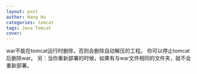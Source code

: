 ```yaml
---
layout: post
author: Hang Hu
categories: tomcat
tags: Java Tomcat 
cover: 
---
```


 
war不能在tomcat运行时删除，否则会删除自动解压的工程。 你可以停止tomcat后删除war。
另：当你重新部署的时候，如果有与war文件相同的文件夹，就不会重新部署。
